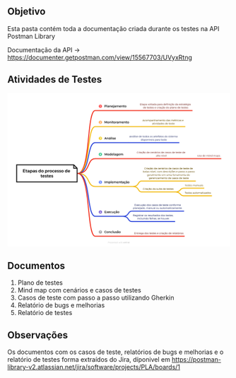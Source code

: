 ## Objetivo

Esta pasta contém toda a documentação criada durante os testes na API  Postman Library

Documentação da API → https://documenter.getpostman.com/view/15567703/UVyxRtng

## Atividades de Testes

<p align="center">
  <img src="https://github.com/tatarv/API-Testing-Project/blob/main/1.%20Documentação/Etapas%20do%20processo%20de%20testes.png">
</p>

## Documentos

1. Plano de testes
2. Mind map com cenários e casos de testes
3. Casos de teste com passo a passo utilizando Gherkin
4. Relatório de bugs e melhorias
5. Relatório de testes

## Observações

Os documentos com os casos de teste, relatórios de bugs e melhorias e o relatório de testes forma extraídos do Jira, díponivel em 
https://postman-library-v2.atlassian.net/jira/software/projects/PLA/boards/1